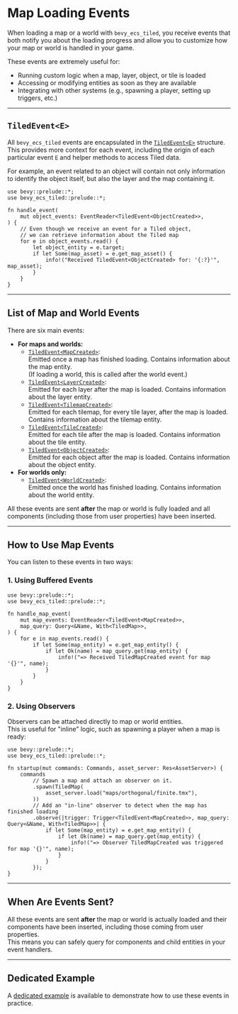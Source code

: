 # Map Loading Events

When loading a map or a world with `bevy_ecs_tiled`, you receive events that both notify you about the loading progress and allow you to customize how your map or world is handled in your game.

These events are extremely useful for:

- Running custom logic when a map, layer, object, or tile is loaded
- Accessing or modifying entities as soon as they are available
- Integrating with other systems (e.g., spawning a player, setting up triggers, etc.)

---

## `TiledEvent<E>`

All `bevy_ecs_tiled` events are encapsulated in the [`TiledEvent<E>`](https://docs.rs/bevy_ecs_tiled/latest/bevy_ecs_tiled/tiled/event/struct.TiledEvent.html) structure.
This provides more context for each event, including the origin of each particular event `E` and helper methods to access Tiled data.

For example, an event related to an object will contain not only information to identify the object itself, but also the layer and the map containing it.

```rust,no_run
use bevy::prelude::*;
use bevy_ecs_tiled::prelude::*;

fn handle_event(
    mut object_events: EventReader<TiledEvent<ObjectCreated>>,
) {
    // Even though we receive an event for a Tiled object,
    // we can retrieve information about the Tiled map
    for e in object_events.read() {
        let object_entity = e.target;
        if let Some(map_asset) = e.get_map_asset() {
            info!("Received TiledEvent<ObjectCreated> for: '{:?}'", map_asset);
        }
    }
}
```

---

## List of Map and World Events

There are six main events:

- **For maps and worlds:**
  - [`TiledEvent<MapCreated>`](https://docs.rs/bevy_ecs_tiled/latest/bevy_ecs_tiled/tiled/event/struct.MapCreated.html):  
    Emitted once a map has finished loading. Contains information about the map entity.  
    (If loading a world, this is called after the world event.)
  - [`TiledEvent<LayerCreated>`](https://docs.rs/bevy_ecs_tiled/latest/bevy_ecs_tiled/tiled/event/struct.LayerCreated.html):  
    Emitted for each layer after the map is loaded. Contains information about the layer entity.
  - [`TiledEvent<TilemapCreated>`](https://docs.rs/bevy_ecs_tiled/latest/bevy_ecs_tiled/tiled/event/struct.TilemapCreated.html):  
    Emitted for each tilemap, for every tile layer, after the map is loaded. Contains information about the tilemap entity.
  - [`TiledEvent<TileCreated>`](https://docs.rs/bevy_ecs_tiled/latest/bevy_ecs_tiled/tiled/event/struct.TileCreated.html):  
    Emitted for each tile after the map is loaded. Contains information about the tile entity.
  - [`TiledEvent<ObjectCreated>`](https://docs.rs/bevy_ecs_tiled/latest/bevy_ecs_tiled/tiled/event/struct.ObjectCreated.html):  
    Emitted for each object after the map is loaded. Contains information about the object entity.
- **For worlds only:**
  - [`TiledEvent<WorldCreated>`](https://docs.rs/bevy_ecs_tiled/latest/bevy_ecs_tiled/tiled/event/struct.WorldCreated.html):  
    Emitted once the world has finished loading. Contains information about the world entity.

All these events are sent **after** the map or world is fully loaded and all components (including those from user properties) have been inserted.

---

## How to Use Map Events

You can listen to these events in two ways:

### 1. Using Buffered Events

```rust,no_run
use bevy::prelude::*;
use bevy_ecs_tiled::prelude::*;

fn handle_map_event(
    mut map_events: EventReader<TiledEvent<MapCreated>>,
    map_query: Query<&Name, With<TiledMap>>,
) {
    for e in map_events.read() {
        if let Some(map_entity) = e.get_map_entity() {
            if let Ok(name) = map_query.get(map_entity) {
                info!("=> Received TiledMapCreated event for map '{}'", name);
            }
        }
    }
}
```

### 2. Using Observers

Observers can be attached directly to map or world entities.  
This is useful for "inline" logic, such as spawning a player when a map is ready:

```rust,no_run
use bevy::prelude::*;
use bevy_ecs_tiled::prelude::*;

fn startup(mut commands: Commands, asset_server: Res<AssetServer>) {
    commands
        // Spawn a map and attach an observer on it.
        .spawn(TiledMap(
            asset_server.load("maps/orthogonal/finite.tmx"),
        ))
        // Add an "in-line" observer to detect when the map has finished loading
        .observe(|trigger: Trigger<TiledEvent<MapCreated>>, map_query: Query<&Name, With<TiledMap>>| {
            if let Some(map_entity) = e.get_map_entity() {
                if let Ok(name) = map_query.get(map_entity) {
                    info!("=> Observer TiledMapCreated was triggered for map '{}'", name);
                }
            }
        });
}
```

---

## When Are Events Sent?

All these events are sent **after** the map or world is actually loaded and their components have been inserted, including those coming from user properties.  
This means you can safely query for components and child entities in your event handlers.

---

## Dedicated Example

A [dedicated example](https://github.com/adrien-bon/bevy_ecs_tiled/blob/main/examples/map_events.rs) is available to demonstrate how to use these events in practice.

